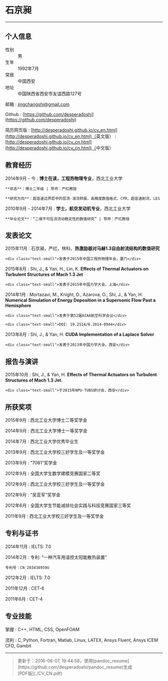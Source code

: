 # 石京昶

----

## <span class="fa fa-info-circle"></span> 个人信息

<div class="column_1_2">
<dt><span class="fa fa-male fa-fw"></span>性别</dt>
<dd>男</dd>
</div>
<div class="column_1_2">
<dt><span class="fa fa-child fa-fw"></span>生年</dt>
<dd>1992年7月</dd>
</div>

<div class="column_1_2">
<dt><span class="fa fa-map-marker fa-fw"></span>常居</dt>
<dd>中国西安</dd>
</div> 
<div class="column_1_2">
<dt><span class="fa fa-building fa-fw"></span>地址</dt>
<dd>中国陕西省西安市友谊西路127号</dd>
</div>

<span class="fa fa-envelope fa-fw"></span> 邮箱
:   [jingchangshi@gmail.com](mailto:jingchangshi@gmail.com)

<span class="fa fa-github fa-fw"></span>Github
:   [https://github.com/desperadoshi](https://github.com/desperadoshi)

<span class="fa fa-cloud fa-fw"></span>简历网页版
:	[http://desperadoshi.github.io/cv_en.html](http://desperadoshi.github.io/cv_en.html)（<span class="text-small">英文版</span>）
:	[http://desperadoshi.github.io/cv_cn.html](http://desperadoshi.github.io/cv_cn.html)（<span class="text-small">中文版</span>）

## <span class="fa fa-university fa-fw"></span> 教育经历

2014年9月 - 今
:   **博士在读，工程热物理专业**，西北工业大学

    **状态**：博士二年级 | 导师：严红教授

    **研究方向**：超音速边界层中的层流-湍流转捩，高精度数值格式，CPR，超音速射流，LES

2010年9月 - 2014年7月
:   **学士，航空发动机专业**，西北工业大学

    **毕业论文**：“二维不可压流流动稳定性的数值研究” | 导师：严红教授

## <span class="fa fa-pencil fa-fw"></span> 发表论文

2015年11月
:	石京昶，严红，林科，**热激励器对马赫1.3自由射流结构的数值研究**

	<div class="text-small">发表于2015年中国工程热物理年会，厦门</div>

2015年8月
:   Shi, J., & Yan, H., Lin, K. **Effects of Thermal Actuators on Turbulent Structures of Mach 1.3 Jet**

    <div class="text-small">发表于2015年中国力学大会，上海</div>

2014年1月
:   Mortazavi, M., Knight, D., Azarova, O., Shi, J., & Yan, H. **Numerical Simulation of Energy Deposition in a Supersonic Flow Past a Hemisphere**

    <div class="text-small">发表于第52届AIAA航空科学会议</div>

    <div class="text-small">DOI: 10.2514/6.2014-0944</div>

2013年8月
:   Shi, J., & Yan, H. **CUDA Implementation of a Laplace Solver**

    <div class="text-small">发表于2013年中国力学大会，西安</div>

## <span class="fa fa-microphone fa-fw"></span> 报告与演讲

2015年10月
:   Shi, J., & Yan, H. **Effects of Thermal Actuators on Turbulent Structures of Mach 1.3 Jet.**

    <div class="text-small">于2015年NPU-TUBS研讨会，西安</div>

## <span class="fa fa-trophy fa-fw"></span> 所获奖项

2015年9月
:	西北工业大学博士二等奖学金

2014年9月
:   西北工业大学博士一等奖学金

2014年7月
:   西北工业大学优秀毕业生

2013年9月
:   西北工业大学校三好学生及一等奖学金

2013年9月
:   “7081”奖学金

2012年9月
:   全国大学生数学建模竞赛国家二等奖

2012年9月
:   西北工业大学校三好学生及一等奖学金

2012年9月
:   “吴亚军”奖学金

2012年6月
:   全国大学生节能减排社会实践与科技竞赛国家三等奖

2011年9月
:   西北工业大学校三好学生及一等奖学金

## <span class="fa fa-certificate fa-fw"></span> 专利与证书

2014年11月
:   IELTS: 7.0

2014年2月
:   专利: “一种汽车用温控太阳能散热装置”

    专利号：CN 203438959U

2012年2月
:   IELTS: 7.0

2011年12月
:   CET-6

2011年6月
:   CET-4

## <span class="fa fa-star fa-fw"></span> 专业技能

掌握
:   C++, HTML, CSS, OpenFOAM

流利
:   C, Python, Fortran, Matlab, Linux, LATEX, Ansys Fluent, Ansys ICEM CFD, Gambit

----

> <div class='text-small'>更新于：2016-06-07, 19:44:58，使用[pandoc_resume](https://github.com/desperadoshi/pandoc_resume)生成</div>
> <div class='text-small'><span class="fa fa-download"></span>[PDF版](./CV_CN.pdf)</div>

